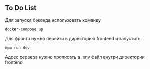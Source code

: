## To Do List

Для запуска бэкенда использовать команду

```docker-compose up```

Для фронта нужно перейти в директорию frontend и запустить:

```npm run dev```

Адрес сервера нужно прописать в .env файл внутри директории frontend
